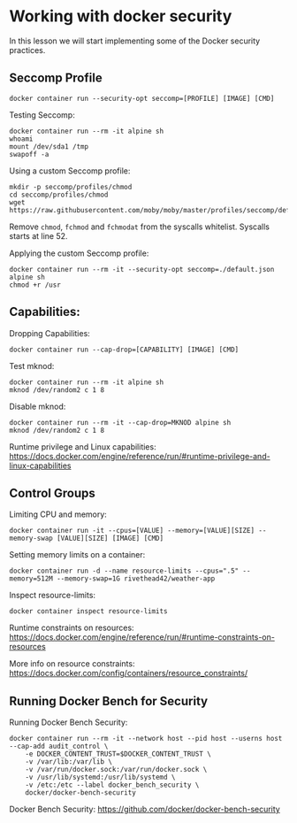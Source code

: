 # Working with docker security

In this lesson we will start implementing some of the Docker security practices.

## Seccomp Profile
```
docker container run --security-opt seccomp=[PROFILE] [IMAGE] [CMD]
```

Testing Seccomp:
```
docker container run --rm -it alpine sh
whoami
mount /dev/sda1 /tmp
swapoff -a
```

Using a custom Seccomp profile:
```
mkdir -p seccomp/profiles/chmod
cd seccomp/profiles/chmod
wget https://raw.githubusercontent.com/moby/moby/master/profiles/seccomp/default.json
```

Remove `chmod`, `fchmod` and `fchmodat` from the syscalls whitelist. Syscalls starts at line 52.

Applying the custom Seccomp profile:
```
docker container run --rm -it --security-opt seccomp=./default.json alpine sh
chmod +r /usr
```

## Capabilities:
Dropping Capabilities:
```
docker container run --cap-drop=[CAPABILITY] [IMAGE] [CMD]
```

Test mknod:
```
docker container run --rm -it alpine sh
mknod /dev/random2 c 1 8
```

Disable mknod:
```
docker container run --rm -it --cap-drop=MKNOD alpine sh
mknod /dev/random2 c 1 8
```

Runtime privilege and Linux capabilities: https://docs.docker.com/engine/reference/run/#runtime-privilege-and-linux-capabilities

## Control Groups
Limiting CPU and memory:
```
docker container run -it --cpus=[VALUE] --memory=[VALUE][SIZE] --memory-swap [VALUE][SIZE] [IMAGE] [CMD]
```

Setting memory limits on a container:
```
docker container run -d --name resource-limits --cpus=".5" --memory=512M --memory-swap=1G rivethead42/weather-app
```

Inspect resource-limits:
```
docker container inspect resource-limits
```

Runtime constraints on resources: https://docs.docker.com/engine/reference/run/#runtime-constraints-on-resources

More info on resource constraints: https://docs.docker.com/config/containers/resource_constraints/

## Running Docker Bench for Security
Running Docker Bench Security:
```
docker container run --rm -it --network host --pid host --userns host --cap-add audit_control \
    -e DOCKER_CONTENT_TRUST=$DOCKER_CONTENT_TRUST \
    -v /var/lib:/var/lib \
    -v /var/run/docker.sock:/var/run/docker.sock \
    -v /usr/lib/systemd:/usr/lib/systemd \
    -v /etc:/etc --label docker_bench_security \
    docker/docker-bench-security
```
Docker Bench Security: https://github.com/docker/docker-bench-security

